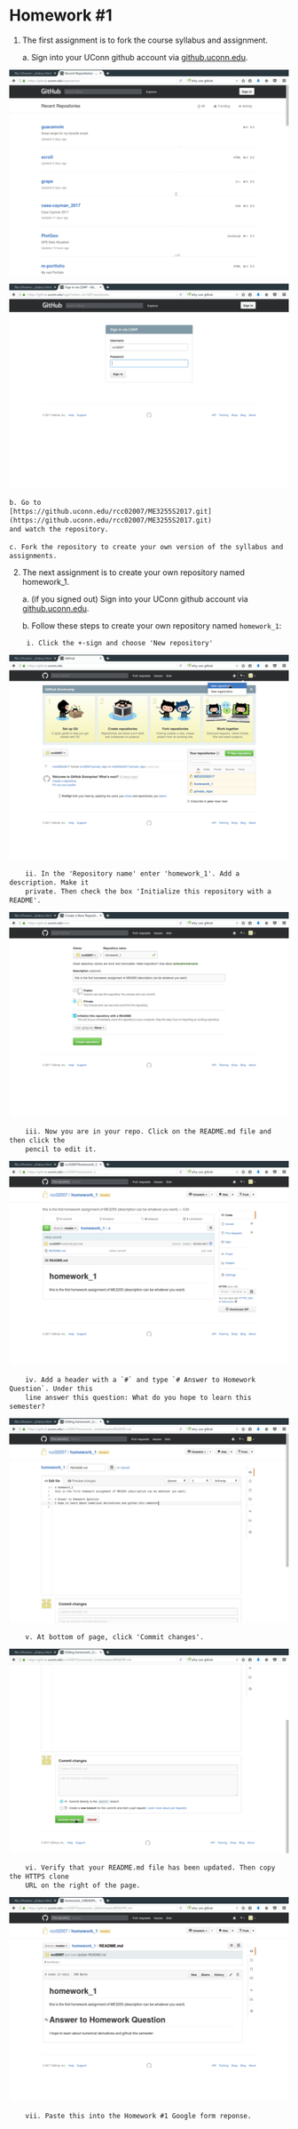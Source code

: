 # Homework #1

1. The first assignment is to fork the course syllabus and assignment. 

    a. Sign into your UConn github account via
    [github.uconn.edu](https://github.uconn.edu/). 

![Step 1](g1.png)

![Step 2](g2.png)


    b. Go to
    [https://github.uconn.edu/rcc02007/ME3255S2017.git](https://github.uconn.edu/rcc02007/ME3255S2017.git)
    and watch the repository. 

    c. Fork the repository to create your own version of the syllabus and assignments. 

2. The next assignment is to create your own repository named homework_1.
    
    a. (if you signed out) Sign into your UConn github account via
    [github.uconn.edu](https://github.uconn.edu/). 

    b. Follow these steps to create your own repository named `homework_1`:

        i. Click the +-sign and choose 'New repository'
        
![Step 3](g3.png)

        ii. In the 'Repository name' enter 'homework_1'. Add a description. Make it
        private. Then check the box 'Initialize this repository with a README'. 

![Step 4](g4.png)

        iii. Now you are in your repo. Click on the README.md file and then click the
        pencil to edit it. 

![Step 5](g5.png)

        iv. Add a header with a `#` and type `# Answer to Homework Question`. Under this
        line answer this question: What do you hope to learn this semester?

![Step 6](g6.png)

        v. At bottom of page, click 'Commit changes'.

![Step 7](g7.png)

        vi. Verify that your README.md file has been updated. Then copy the HTTPS clone
        URL on the right of the page. 

![Step 8](g8.png)

        vii. Paste this into the Homework #1 Google form reponse. 

